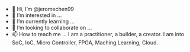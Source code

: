 - 👋 Hi, I’m @jeromechen99
- 👀 I’m interested in ...
- 🌱 I’m currently learning ...
- 💞️ I’m looking to collaborate on ...
- 📫 How to reach me ...
I am a practitioner, a builder, a creator.
I am into SoC, IoC, Micro Controller, FPGA, Maching Learning, Cloud.
<!---
jeromechen99/jeromechen99 is a ✨ special ✨ repository because its `README.md` (this file) appears on your GitHub profile.
You can click the Preview link to take a look at your changes.
--->
